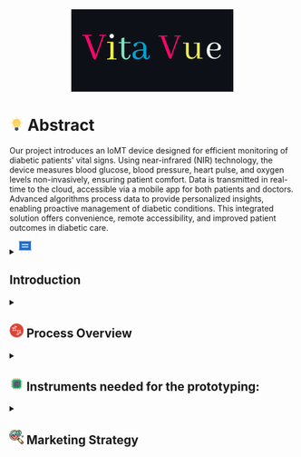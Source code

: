<div align="center">
  <img src="https://github.com/AllanDza/Vita_Vue/blob/main/Vanilla-1s-286px.gif" alt="Animated GIF">
</div>


<div>
  <h1><img src="https://github.com/AllanDza/Vita_Vue/blob/main/idea_427735.png" width='25' height = '25' > Abstract </h1>
  <p>Our project introduces an IoMT device designed for efficient monitoring of diabetic patients' vital signs. Using near-infrared (NIR) technology, the device measures blood glucose, blood pressure, heart pulse, and oxygen levels non-invasively, ensuring patient comfort. Data is transmitted in real-time to the cloud, accessible via a mobile app for both patients and doctors. Advanced algorithms process data to provide personalized insights, enabling proactive management of diabetic conditions. This integrated solution offers convenience, remote accessibility, and improved patient outcomes in diabetic care.</p>

<details>
  <summary><img src="https://github.com/AllanDza/Vita_Vue/blob/main/presentation_10542075.png" width='25' height = '25'><h2> Introduction</h2></summary>
 
Diabetes mellitus, a chronic metabolic disorder, poses a significant global health challenge, affecting millions of individuals worldwide. Effective management of diabetes relies heavily on continuous monitoring of key physiological parameters, including blood glucose levels, blood pressure, heart pulse, and oxygen saturation. Traditional monitoring methods often entail inconvenience, discomfort, and occasional inaccuracies, leading to suboptimal disease management and increased risks of complications.

In response to these challenges, we propose an innovative Integrated Internet of Medical Things (IoMT) solution designed to revolutionize diabetic care. Our system leverages advanced near-infrared (NIR) technology to enable non-invasive and real-time monitoring of vital signs, thereby enhancing patient comfort and compliance. The IoT device integrates seamlessly into patients' daily lives, offering continuous monitoring without the need for invasive procedures or disruptive interventions.

<div align="center">
  <img src="https://github.com/AllanDza/Vita_Vue/blob/main/fchem-10-994272-g001.jpg">
</div>

Key features of our IoT platform include its ability to transmit data wirelessly to a secure cloud-based infrastructure in real-time. This ensures that all vital sign readings are promptly uploaded and stored, enabling comprehensive data analysis and actionable insights. Through sophisticated data processing algorithms, our platform can identify trends, anomalies, and potential health risks, empowering both patients and healthcare providers with valuable information for proactive intervention and personalized treatment planning.

The centralized cloud-based platform serves as a hub for data aggregation, storage, and visualization, facilitating easy access for patients and clinicians alike. A user-friendly mobile application provides patients with personalized dashboards, allowing them to monitor their health status, track trends over time, and receive actionable recommendations. Healthcare professionals benefit from remote access to patient data, enabling timely interventions, remote consultations, and collaborative care approaches.

Furthermore, our IoT platform is designed to support interoperability and integration with existing electronic health record systems, ensuring seamless communication and data exchange across healthcare settings. This interoperability enhances care coordination, facilitates informed decision-making, and promotes continuity of care for patients with diabetes.

In conclusion, our Integrated IoT platform represents a paradigm shift in diabetic care, offering a comprehensive solution for non-invasive monitoring of vital signs. By combining advanced technology with user-centric design principles, we aim to empower patients, improve clinical outcomes, and ultimately enhance the quality of life for individuals living with diabetes. Through ongoing research, development, and collaboration with healthcare stakeholders, we strive to further refine and optimize our IoT solution to meet the evolving needs of patients and healthcare providers in the digital age.
</details>
<details>
  <summary> <h2><img src="https://github.com/AllanDza/Vita_Vue/blob/main/timeline_8777113.png" width='25' height = '25' > Process Overview</h2></summary>
<br>
  
   [![](https://mermaid.ink/img/pako:eNpdktFuwiAUhl_lhGt9gS7ZYq3TqnVGzZKNesHKmZK10AA1M9V3H8XapXLFD985-X84NckURxKQg2blEXbRUyrBrRHdWqbtHobDZwhpLIUVzCIkyEylsUBp9y0aemZMR5kVp4ZZxRvYojRKmzsz9kxE23IIc6U4TPMqUwb70OQBWms0jexTrx01Q-cT1lX-2GjaIW-_5wNKWOIJ885S5KFZ_c5ywWGDjAt5eLm2t5Pbbatee2raU7NGXT7QXCCmO82kKYSFiFkGVsE4VxXf99CVukDYnsS-1Zx67Fa01ipziZ2Ze9ncQws6RYm6eeBYGnE42i7KwgNLGglT5uwMQkKivkSOMCrLO7T0UFInSve-0XSZk_8kYe-ocbyiE-mDkAEpUBdMcDc1dYOlxB5dq5QEbsuZ_klJKq-OY5VV27PMSGB1hQNSldzZjwRzw1aQ4Ju5PxsQ5MIqndzG0E_jgJRMfip1Z65_GPHP0w?type=png)](https://mermaid.live/edit#pako:eNpdktFuwiAUhl_lhGt9gS7ZYq3TqnVGzZKNesHKmZK10AA1M9V3H8XapXLFD985-X84NckURxKQg2blEXbRUyrBrRHdWqbtHobDZwhpLIUVzCIkyEylsUBp9y0aemZMR5kVp4ZZxRvYojRKmzsz9kxE23IIc6U4TPMqUwb70OQBWms0jexTrx01Q-cT1lX-2GjaIW-_5wNKWOIJ885S5KFZ_c5ywWGDjAt5eLm2t5Pbbatee2raU7NGXT7QXCCmO82kKYSFiFkGVsE4VxXf99CVukDYnsS-1Zx67Fa01ipziZ2Ze9ncQws6RYm6eeBYGnE42i7KwgNLGglT5uwMQkKivkSOMCrLO7T0UFInSve-0XSZk_8kYe-ocbyiE-mDkAEpUBdMcDc1dYOlxB5dq5QEbsuZ_klJKq-OY5VV27PMSGB1hQNSldzZjwRzw1aQ4Ju5PxsQ5MIqndzG0E_jgJRMfip1Z65_GPHP0w)

</details>

<details>
  <summary><h2><img src="https://github.com/AllanDza/Vita_Vue/blob/main/cpu_10216314.png" width='25' height = '25' > Instruments needed for  the prototyping:</h2></summary>
  
1)	IR or NIR sensor (ANY ONE)<br>
<nbsp>•	IR blaster and sensor <br>
<nbsp>•	AS7263--6 near-IR channels: 610nm, 680nm, 730nm, 760nm, 810nm and 860nm, each with 20nm FWHM<br>
<nbsp>•	MAX30100 – built sensor<br>

2)	Amplifier (if the signal is too weak)<br>
<nbsp>a.	IC LM358N<br>

4)	Micro-Processor(ANY ONE)<br>
<nbsp>a.	Arduino uno<br>
<nbsp>b.	Raspberry pi<br>

5)	Wifi modules for cloud connectivity<br>
<nbsp>a.	ESP8266 Serial WIFI Transceiver Module for Arduino<br>

</details>

<details>
  <summary><h2><img src="https://github.com/AllanDza/Vita_Vue/blob/main/market-research_4930475.png" width='25' height = '25' > Marketing Strategy</h2></summary>
  <div align="center">
  <img src="https://github.com/AllanDza/Vita_Vue/blob/main/White%20and%20Blue%20Minimal%20Modern%20Business%20Model%20Canvas%20Brainstorm.png">
</div>
  
</details>
